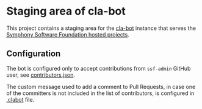 # Staging area of cla-bot

This project contains a staging area for the [cla-bot](https://colineberhardt.github.io/cla-bot) instance that serves the [Symphony Software Foundation hosted projects](https://symphonyoss.github.com).

## Configuration

The bot is configured only to accept contributions from `ssf-admin` GitHub user, see [contributors.json](contributors.json).

The custom message used to add a comment to Pull Requests, in case one of the committers is not included in the list of contributors, is configured in [.clabot](.clabot) file.